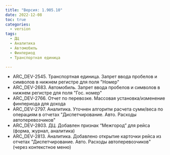 ```yaml
---
title: "Версия: 1.905.10"
date: 2022-12-08
toc: true
categories:
  - version
tags:
  - ДЦ
  - Аналитика
  - Автомобиль
  - Финпериод
  - Транспортная единица

---
```


-   ARC_DEV-2545. Транспортная единица. Запрет ввода пробелов и символов в нижнем регистре для поля "Номер"
-   ARC_DEV-2683. Автомобиль. Запрет ввода пробелов и символов в нижнем регистре для поля "Гос. номер"
-   ARC_DEV-2766. Отчет по перевозке. Массовая установка/изменение финпериода для дохода
-   ARC_DEV-2797. Аналитика. Уточнен алгоритм расчета сумм/веса по операциям в отчетах "Диспетчирование. Авто. Расходы автоперевозчиков"
-   ARC_DEV-2803. ДЦ. Добавлен признак “Межгород” для рейса (форма, журнал, аналитика)
-   ARC_DEV-2813. Аналитика. Добавлено открытие карточки рейса из отчетах "Диспетчирование. Авто. Расходы автоперевозчиков" (через контекстное меню)
